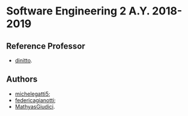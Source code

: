 # Software Engineering 2 A.Y. 2018-2019

## Reference Professor
* [dinitto](https://github.com/dinitto).

## Authors
* [michelegatti5](https://github.com/michelegatti5);
* [federicagianotti](https://github.com/federicagianotti);
* [MathyasGiudici](https://github.com/MathyasGiudici).
